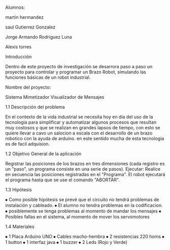 Alumnos:


martin hermandez 

saul Gutierrez Gonzalez

Jorge Armando Rodriguez Luna 

Alexis torres



Introducción 


Dentro de este proyecto de investigación se desarrora paso a paso un proyecto para controlar y programar un Brazo Robot, simulando las funciones básicas de un robot industrial.

 Nombre del proyecto:
 
 
Sistema Mimetizador Visualizador de Mensajes


1.1 Descripción del problema


En el contexto de la vida industrial se necesita hoy en dia del uso de la tecnologia para simplificar y automatizar algunos procesos que resultan muy costosos y que se realizan en grandes lapsos de tiempo, con esto se quiere llevar a cavo un salocion a escala con el desarrollo de un brazo robotico con la ayuda de arduino. en este sentido mucha de esta tecnologia es de facil adquision.


1.2 Objetivo General de la aplicación

Registrar las posiciones de los brazos en tres dimensiones (cada registro es un "paso", un programa consiste en una serie de pasos).
Ejecutar: Realice en secuencia las posiciones registradas en el "Programa". El robot ejecutará el programa hasta que se use el comando "ABORTAR".


1.3 Hipótesis


⦁	Como posible hipótesis se prevé que el circuito no tendrá problemas de instalación y cableado.
⦁	El alumno no tendra problemas en la codificacion.
⦁	posiblemente se tenga problemas al momento de mandar los mensajes
⦁	Posibles fallas en el sistema, al momento de mover los servomotores


1.4 Materiales


⦁	1 Placa Arduino UNO
⦁	Cables macho-hembra
⦁	2 resistencias 220 homs
⦁	1 button
⦁	1 interfaz java
⦁	1 buzzer
⦁	2 Leds (Rojo y Verde)


